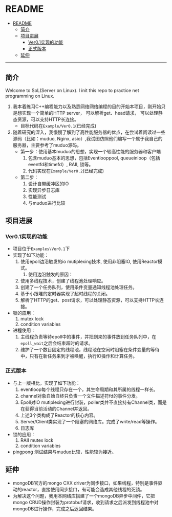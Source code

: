 # README

- [README](#readme)
  - [简介](#简介)
  - [项目进展](#项目进展)
    - [Ver0.1实现的功能](#ver01实现的功能)
    - [正式版本](#正式版本)
  - [延伸](#延伸)

---

## 简介

Welcome to SoL(Server on Linux). I init this repo to practice net programming on Linux.

1. 我本着练习C++编程能力以及熟悉网络网络编程的目的开始本项目，刚开始只是想实现一个简单的HTTP server， 可以解析get、head请求， 可以处理静态资源，可以支持HTTP长连接。
   - 目标代码在`Example/Ver0.1`(已经完成)
2. 随着研究的深入，我慢慢了解到了高性能服务器的优点，在尝试着阅读过一些源码（比如：muduo, Nginx, asio）,我试图仿照他们编写一个属于我自己的服务器，主要参考了muduo源码。
   - 第一步：使用基本muduo的思想，实现一个较高性能的服务器和客户端
     1. 包含muduo基本的思想，包括Eventlooppool, queueinloop（包括eventfd和timefd）, RAII, 锁等。
     2. 代码实现在`Example/Ver0.2`(已经完成)
   - 第二步：
     1. 设计自带缓冲区的IO
     2. 实现异步日志库
     3. 性能测试
     4. 与muduo进行比较

## 项目进展

### Ver0.1实现的功能

- 项目位于`Examples\Ver0.1`下
- 实现了如下功能：
  1. 使用epoll边沿触发的io mutiplexing技术, 使用非阻塞IO, 使用Reactor模式。
      1. 使用边沿触发的原因：
  2. 使用多线程技术，创建了线程池处理响应。
  3. 创建了一个任务队列，使用条件变量通知线程池处理任务。
  4. 基于小跟堆的定时器实现了超时线程的关闭。
  5. 解析了HTTP的get、post请求，可以处理静态资源，可以支持HTTP长连接。
- 锁的应用：
  1. mutex lock
  2. condition variables
- 进程使用：
  1. 主线程负责等待epoll中的事件，并把到来的事件放到任务队列中，在`epoll_wait`之后会结束超时的请求。
  2. 维护了一个数目固定的线程池，线程池在空闲时阻塞在条件变量的等待中，只有在新任务来到才被唤醒，执行IO操作和计算任务。

### 正式版本

- 与上一版相比，实现了如下功能：
  1. eventloop每个线程只存在一个，其生命周期和其所属的线程一样长。
  2. channel对象自始自终只负责一个文件描述符fd的事件分发。
  3. Epoll对IO mutiplexing进行封装，poller类并不直接持有Channel类，而是在获得当前活动的Channel并返回。
  4. 上述3个类构成了Reactor的核心内容。
  5. Server/Client类实现了一个阻塞的网络库。完成了write/read等操作。
  6. 日志库
- 锁的应用：
  1. RAII mutex lock
  2. condition variables
- pingpong 测试结果与muduo比较，性能较为接近。

## 延伸

- mongoDB官方的mongo CXX driver为同步接口，如果线程，特别是事件驱动的reactor，直接使用同步接口，有可能会造成其他线程的死锁。
- 为解决这个问题，我用本网络库搭建了一个mongoDB异步中间件，它把mongo CRUD操作封装为protobuf请求，收到请求之后派发到线程池中对mongoDB进行操作，完成之后返回结果。
